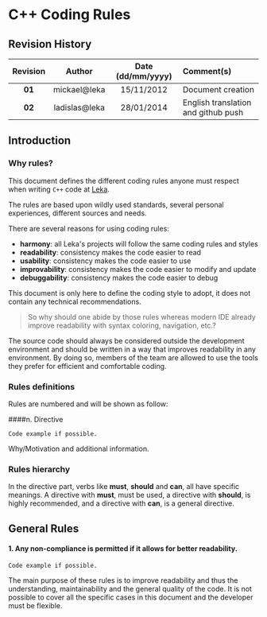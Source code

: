 # C++ Coding Rules

## Revision History

|Revision	| Author	| Date (dd/mm/yyyy)	| Comment(s)
|:-------------:|:-------------:|:---------------------:|:-------------
| **01**	| mickael@leka	| 15/11/2012		| Document creation
| **02**	| ladislas@leka	| 28/01/2014		| English translation and github push

## Introduction

### Why rules?

This document defines the different coding rules anyone must respect when writing `C++` code at [Leka](http://weareleka.com).

The rules are based upon wildly used standards, several personal experiences, different sources and needs.

There are several reasons for using coding rules:

*  **harmony**: all Leka's projects will follow the same coding rules and styles
*  **readability**: consistency makes the code easier to read
*  **usability**: consistency makes the code easier to use
*  **improvability**: consistency makes the code easier to modify and update
*  **debuggability**: consistency makes the code easier to debug

This document is only here to define the coding style to adopt, it does not contain any technical recommendations.

>So why should one abide by those rules whereas modern IDE already improve readability with syntax coloring, navigation, etc.?

The source code should always be considered outside the development environment and should be written in a way that improves readability in any environment. By doing so, members of the team are allowed to use the tools they prefer for efficient and comfortable coding.

### Rules definitions

Rules are numbered and will be shown as follow:

####n. Directive

```
Code example if possible.
```

Why/Motivation and additional information.

### Rules hierarchy

In the directive part, verbs like **must**, **should** and **can**, all have specific meanings. A directive with **must**, must be used, a directive with **should**, is highly recommended, and a directive with **can**, is a general directive.

## General Rules

#### 1. Any non-compliance is permitted if it allows for better readability. 

```
Code example if possible.
```

The main purpose of these rules is to improve readability and thus the understanding, maintainability and the general quality of the code. It is not possible to cover all the specific cases in this document and the developer must be flexible.
